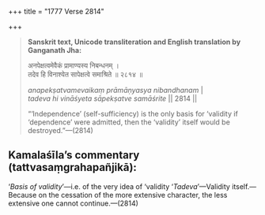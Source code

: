 +++
title = "1777 Verse 2814"

+++
> **Sanskrit text, Unicode transliteration and English translation by Ganganath Jha:** 
>
> अनपेक्षत्वमेवैकं प्रामाण्यस्य निबन्धनम् ।  
> तदेव हि विनाश्येत सापेक्षत्वे समाश्रिते ॥ २८१४ ॥ 
>
> *anapekṣatvamevaikaṃ prāmāṇyasya nibandhanam* \|  
> *tadeva hi vināśyeta sāpekṣatve samāśrite* \|\| 2814 \|\| 
>
> “‘Independence’ (self-sufficiency) is the only basis for ‘validity if ‘dependence’ were admitted, then the ‘validity’ itself would be destroyed.”—(2814)



## Kamalaśīla’s commentary (tattvasaṃgrahapañjikā):

‘*Basis of validity*’—i.e. of the very idea of ‘validity ‘*Tadeva*’—Validity itself.—Because on the cessation of the more extensive character, the less extensive one cannot continue.—(2814)


